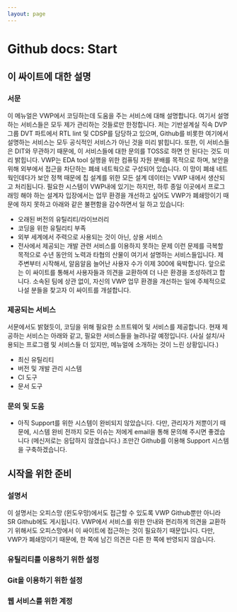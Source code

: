```yaml
---
layout: page
---
```

# Github docs: Start
## 이 싸이트에 대한 설명
### 서문
이 메뉴얼은 VWP에서 코딩하는데 도움을 주는 서비스에 대해 설명합니다. 여기서 설명하는 서비스들은 모두 제가 관리하는 것들로만 한정합니다. 저는 기반설계실 직속 DVP 그룹 DVT 파트에서 RTL lint 및 CDSP를 담당하고 있으며, Github를 비롯한 여기에서 설명하는 서비스는 모두 공식적인 서비스가 아닌 것을 미리 밝힙니다. 또한, 이 서비스들은 DIT와 무관하기 때문에, 이 서비스들에 대한 문의를 TOSS로 하면 안 된다는 것도 미리 밝힙니다.
VWP는 EDA tool 실행을 위한 컴퓨팅 자원 분배를 목적으로 하며, 보안을 위해 외부에서 접근을 차단하는 폐쇄 네트웍으로 구성되어 있습니다. 이 망이 폐쇄 네트웍인데다가 보안 정책 때문에 칩 설계를 위한 모든 설계 데이터는 VWP 내에서 생산되고 처리됩니다. 필요한 시스템이 VWP내에 있기는 하지만, 하루 종일 이곳에서 프로그래밍 해야 하는 설계자 입장에서는 업무 환경을 개선하고 싶어도 VWP가 폐쇄망이기 때문에 하지 못하고 아래와 같은 불편함을 감수하면서 일 하고 있습니다:
* 오래된 버전의 유틸리티/라이브러리
* 코딩을 위한 유틸리티 부족
* 외부 세계에서 주력으로 사용되는 것이 아닌, 상용 서비스
* 전사에서 제공되는 개발 관련 서비스를 이용하지 못하는 문제
이런 문제를 극복할 목적으로 수년 동안의 노력과 타협의 산물이 여기서 설명하는 서비스들입니다. 
제 주변부터 시작해서, 알음알음 늘어난 사용자 수가 이제 300에 육박합니다. 앞으로는 이 싸이트를 통해서 사용자들과 의견을 교환하여 더 나은 환경을 조성하려고 합니다. 소속된 팀에 상관 없이, 자신의 VWP 업무 환경을 개선하는 일에 주체적으로 나설 분들을 찾고자 이 싸이트를 개설합니다.
### 제공되는 서비스
서문에서도 밝혔듯이, 코딩을 위해 필요한 소프트웨어 및 서비스를 제공합니다. 현재 제공하는 서비스는 아래와 같고, 필요한 서비스들을 늘려나갈 예정입니다. (사실 설치/사용되는 프로그램 및 서비스들 더 있지만, 메뉴얼에 소개하는 것이 느린 상황입니다.)
* 최신 유틸리티
* 버전 및 개발 관리 시스템
* CI 도구
* 문서 도구
### 문의 및 도움
* 아직 Support를 위한 시스템이 완비되지 않았습니다. 다만, 관리자가 저뿐이기 때문에, 시스템 완비 전까지 모든 이슈는 저에게 email을 통해 문의해 주시면 좋겠습니다 (메신저로는 응답하지 않겠습니다.) 조만간 Github를 이용해 Support 시스템을 구축하겠습니다.
## 시작을 위한 준비
### 설명서
이 설명서는 오피스망 (윈도우망)에서도 접근할 수 있도록 VWP Github뿐만 아니라 SR Github에도 게시됩니다. VWP에서 서비스를 위한 안내와 편리하게 의견을 교환하기 위해서도 오피스망에서 이 싸이트에 접근하는 것이 필요하기 때문입니다. 다만, VWP가 폐쇄망이기 때문에, 한 쪽에 남긴 의견은 다른 한 쪽에 반영되지 않습니다.
### 유틸리티를 이용하기 위한 설정
### Git을 이용하기 위한 설정
### 웹 서비스를 위한 계정